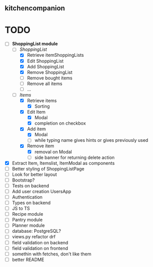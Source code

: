 ## kitchencompanion
# TODO
- [ ] **ShoppingList module**
    - [ ] *ShoppingList*
        - [x] Retrieve itemShoppingLists
        - [x] Edit ShoppingList
        - [x] Add ShoppingList
        - [x] Remove ShoppingList
        - [ ] Remove bought items
        - [ ] Remove all items
        - [ ] ...
    - [ ] *Items*
        - [x] Retrieve items
            - [x] Sorting
        - [x] Edit Item
            - [x] Modal
            - [x] completion on checkbox
        - [x] Add item
            - [x] Modal
            - [ ] while typing name gives hints or gives previously used
        - [x] Remove item
            - [x] removal on Modal
            - [ ] side banner for returning delete action
- [x] Extract Item, Itemslist, ItemModal as components
- [ ] Better styling of ShoppingListPage
- [ ] Look for better layout
- [ ] Bootstrap?
- [ ] Tests on backend
- [ ] Add user creation UsersApp
- [ ] Authentication
- [ ] Types on backend
- [ ] JS to TS
- [ ] Recipe module
- [ ] Pantry module
- [ ] Planner module
- [ ] database: PostgreSQL?
- [ ] views.py refactor drf
- [ ] field validation on backend
- [ ] field validation on frontend
- [ ] somethin with fetches, don't like them
- [ ] better README
